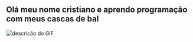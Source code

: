 ## Olá meu nome cristiano e aprendo programação com meus cascas de bal
![descricão do GIF]([![image](https://github.com/user-attachments/assets/a4aa7448-835b-4ebc-9b8a-c9fa756f1ed6))
